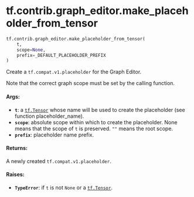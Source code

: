 <div itemscope itemtype="http://developers.google.com/ReferenceObject">
<meta itemprop="name" content="tf.contrib.graph_editor.make_placeholder_from_tensor" />
<meta itemprop="path" content="Stable" />
</div>

# tf.contrib.graph_editor.make_placeholder_from_tensor

``` python
tf.contrib.graph_editor.make_placeholder_from_tensor(
    t,
    scope=None,
    prefix=_DEFAULT_PLACEHOLDER_PREFIX
)
```

Create a `tf.compat.v1.placeholder` for the Graph Editor.

Note that the correct graph scope must be set by the calling function.

#### Args:

* <b>`t`</b>: a <a href="../../../tf/Tensor.md"><code>tf.Tensor</code></a> whose name will be used to create the placeholder (see
    function placeholder_name).
* <b>`scope`</b>: absolute scope within which to create the placeholder. None means
    that the scope of `t` is preserved. `""` means the root scope.
* <b>`prefix`</b>: placeholder name prefix.


#### Returns:

A newly created `tf.compat.v1.placeholder`.

#### Raises:

* <b>`TypeError`</b>: if `t` is not `None` or a <a href="../../../tf/Tensor.md"><code>tf.Tensor</code></a>.